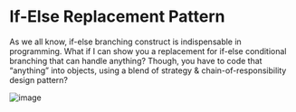 # If-Else Replacement Pattern
As we all know, if-else branching construct is indispensable in programming. What if I can show you a replacement for if-else conditional branching that can handle anything? Though, you have to code that “anything” into objects, using a blend of strategy &amp; chain-of-responsibility design pattern?  

![image](https://github.com/josephedwardchang/If-Else-Replacement-Pattern/assets/21256796/4d25dfec-3580-419e-a52d-933f727301c7)
